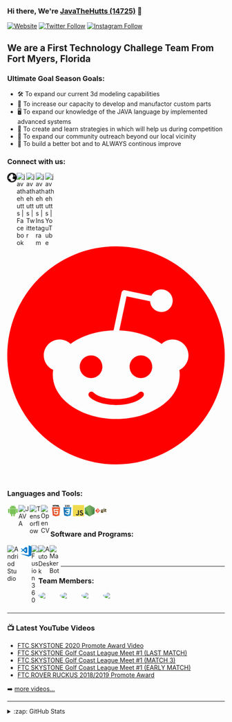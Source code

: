 ### Hi there, We're [JavaTheHutts (14725)][website] 👋

[![Website](https://img.shields.io/website?label=javathehutts.org&style=for-the-badge&url=http%3A%2F%2Fjavathehutts.org)](https://javathehutts.org)
[![Twitter Follow](https://img.shields.io/twitter/follow/javathehutts?color=1DA1F2&logo=twitter&style=for-the-badge)](https://twitter.com/intent/follow?original_referer=https%3A%2F%2Fgithub.com%2Fjavathehutts&screen_name=javathehutts)
[![Instagram Follow](https://img.shields.io/badge/instagram-%23E4405F.svg?&style=for-the-badge&logo=instagram&logoColor=white)](https://instagram.com/jthftc)

## We are a First Technology Challege Team From Fort Myers, Florida
### Ultimate Goal Season Goals:

- 🛠️ To expand our current 3d modeling capabilities
- 🧰 To increase our capacity to develop and manufactor custom parts
- 🖥️ To expand our knowledge of the JAVA language by implemented advanced systems
- 📒 To create and learn strategies in which will help us during competition
- 🤝 To expand our community outreach beyond our local vicinity 
- 🤖 To build a better bot and to ALWAYS continous improve


### Connect with us:

[<img align="left" alt="javathehutts.org" width="22px" src="https://raw.githubusercontent.com/iconic/open-iconic/master/svg/globe.svg" />][website]
[<img align="left" alt="javathehutts | Facebook" width="22px" src="https://cdn.jsdelivr.net/npm/simple-icons@v3/icons/facebook.svg" />][facebook]
[<img align="left" alt="javathehutts | Twitter" width="22px" src="https://cdn.jsdelivr.net/npm/simple-icons@v3/icons/twitter.svg" />][twitter]
[<img align="left" alt="javathehutts | Instagram" width="22px" src="https://cdn.jsdelivr.net/npm/simple-icons@v3/icons/instagram.svg" />][instagram]
[<img align="left" alt="javathehutts | YouTube" width="22px" src="https://cdn.jsdelivr.net/npm/simple-icons@v3/icons/youtube.svg" />][youtube]
[<svg xmlns="http://www.w3.org/2000/svg" fill="red" role="img" viewBox="0 0 24 24"><path d="M12 0A12 12 0 0 0 0 12a12 12 0 0 0 12 12 12 12 0 0 0 12-12A12 12 0 0 0 12 0zm5.01 4.744c.688 0 1.25.561 1.25 1.249a1.25 1.25 0 0 1-2.498.056l-2.597-.547-.8 3.747c1.824.07 3.48.632 4.674 1.488.308-.309.73-.491 1.207-.491.968 0 1.754.786 1.754 1.754 0 .716-.435 1.333-1.01 1.614a3.111 3.111 0 0 1 .042.52c0 2.694-3.13 4.87-7.004 4.87-3.874 0-7.004-2.176-7.004-4.87 0-.183.015-.366.043-.534A1.748 1.748 0 0 1 4.028 12c0-.968.786-1.754 1.754-1.754.463 0 .898.196 1.207.49 1.207-.883 2.878-1.43 4.744-1.487l.885-4.182a.342.342 0 0 1 .14-.197.35.35 0 0 1 .238-.042l2.906.617a1.214 1.214 0 0 1 1.108-.701zM9.25 12C8.561 12 8 12.562 8 13.25c0 .687.561 1.248 1.25 1.248.687 0 1.248-.561 1.248-1.249 0-.688-.561-1.249-1.249-1.249zm5.5 0c-.687 0-1.248.561-1.248 1.25 0 .687.561 1.248 1.249 1.248.688 0 1.249-.561 1.249-1.249 0-.687-.562-1.249-1.25-1.249zm-5.466 3.99a.327.327 0 0 0-.231.094.33.33 0 0 0 0 .463c.842.842 2.484.913 2.961.913.477 0 2.105-.056 2.961-.913a.361.361 0 0 0 .029-.463.33.33 0 0 0-.464 0c-.547.533-1.684.73-2.512.73-.828 0-1.979-.196-2.512-.73a.326.326 0 0 0-.232-.095z"/></svg>][reddit]

<br />

### Languages and Tools:

<img align="left" alt="Andriod Studio" width="26px" src="https://raw.githubusercontent.com/github/explore/80688e429a7d4ef2fca1e82350fe8e3517d3494d/topics/android/android.png" />
<img align="left" alt="JAVA" width="26px" src="https://www.pinclipart.com/picdir/big/170-1700268_java3-logo-java-clipart.png" />
<img align="left" alt="Tensorflow" width="26px" src="https://cdn-images-1.medium.com/max/1200/1*iDQvKoz7gGHc6YXqvqWWZQ.png" />
<img align="left" alt="OpenCV" width="22px" src="https://upload.wikimedia.org/wikipedia/commons/thumb/3/32/OpenCV_Logo_with_text_svg_version.svg/1200px-OpenCV_Logo_with_text_svg_version.svg.png" />
<img align="left" alt="HTML5" width="26px" src="https://raw.githubusercontent.com/github/explore/80688e429a7d4ef2fca1e82350fe8e3517d3494d/topics/html/html.png" />
<img align="left" alt="CSS3" width="26px" src="https://raw.githubusercontent.com/github/explore/80688e429a7d4ef2fca1e82350fe8e3517d3494d/topics/css/css.png" />
<img align="left" alt="JavaScript" width="26px" src="https://raw.githubusercontent.com/github/explore/80688e429a7d4ef2fca1e82350fe8e3517d3494d/topics/javascript/javascript.png" />
<img align="left" alt="Node.js" width="26px" src="https://raw.githubusercontent.com/github/explore/80688e429a7d4ef2fca1e82350fe8e3517d3494d/topics/nodejs/nodejs.png" />
<img align="left" alt="Git" width="26px" src="https://raw.githubusercontent.com/github/explore/80688e429a7d4ef2fca1e82350fe8e3517d3494d/topics/git/git.png" />

<br />
<br />

### Software and Programs:

<img align="left" alt="Andriod Studio" width="30px" src="https://logonoid.com/images/android-studio-logo.png" />
<img align="left" alt="Visual Studio Code" width="26px" src="https://raw.githubusercontent.com/github/explore/80688e429a7d4ef2fca1e82350fe8e3517d3494d/topics/visual-studio-code/visual-studio-code.png" />
<img align="left" alt="Fusion 360" width="16px" src="https://www.pinclipart.com/picdir/big/519-5198181_fusion-360-logo-png-clipart.png" />
<img align="left" alt="AutoDesk" width="26px" src="https://upload.wikimedia.org/wikipedia/commons/thumb/0/0a/Autodesk_Logo_A_only.svg/1200px-Autodesk_Logo_A_only.svg.png" />
<img align="left" alt="MakerBot" width="26px" src="https://lh3.googleusercontent.com/HzYB8cwEDfErVwOw1rqctICgX8o1MPK19nO7lnOlcHcX9E38VlRFX9A1mwaITyBFZ9Py=s180" />

<br />
<br />

--- 
### Team Members:

<img align="left" src="http://javathehutts.org/wp-content/uploads/2020/07/IMG_7114-scaled-1cayden.jpg" height="auto" width="50" style="border-radius:50%">
<img align="left" src="http://javathehutts.org/wp-content/uploads/2020/07/IMG_7122-scalednick.jpg" height="auto" width="50" style="border-radius:50%">
<img align="left" src="http://javathehutts.org/wp-content/uploads/2020/07/IMG_7116-scaledaum.jpg" height="auto" width="50" style="border-radius:50%">
<img align="left" src="http://javathehutts.org/wp-content/uploads/2020/07/IMG_7120-scaled-1will.jpg" height="auto" width="50" style="border-radius:50%">

<br/>
<br/>

---

### 📺 Latest YouTube Videos

<!-- YOUTUBE:START -->
- [FTC SKYSTONE 2020 Promote Award Video](https://www.youtube.com/watch?v=aM1P5l6_az0)
- [FTC SKYSTONE Golf Coast League Meet #1 (LAST MATCH)](https://www.youtube.com/watch?v=3ccNU0i_tLE)
- [FTC SKYSTONE Golf Coast League Meet #1 (MATCH 3)](https://www.youtube.com/watch?v=YMaxwhAJekk)
- [FTC SKYSTONE Golf Coast League Meet #1 (EARLY MATCH)](https://www.youtube.com/watch?v=Jo-28qeolmA)
- [FTC ROVER RUCKUS 2018/2019 Promote Award](https://www.youtube.com/watch?v=YX6nvvSENsU)
<!-- YOUTUBE:END -->

➡️ [more videos...](https://youtube.com/channel/UC7lOdu9FJqzLBgwIap4CDhw)

---


<details>
  <summary>:zap: GitHub Stats</summary>

  <img align="left" alt="codeSTACKr's GitHub Stats" src="https://github-readme-stats.codestackr.vercel.app/api?username=jthftc&show_icons=true&hide_border=true" />

</details>

[website]: http://javathehutts.org
[twitter]: https://twitter.com/javathehutts
[youtube]: https://youtube.com/channel/UC7lOdu9FJqzLBgwIap4CDhw
[instagram]: https://instagram.com/jthftc
[facebook]: https://www.facebook.com/Javathehutts/
[reddit]: https://www.reddit.com/user/JavaTheHutts/
